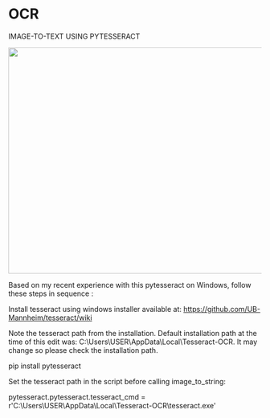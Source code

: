 # OCR
IMAGE-TO-TEXT USING PYTESSERACT

<img src = 'https://s3.amazonaws.com/element-ai-website-bucket/_768x634_crop_center-center_60_line/OCR-Desktop-front@2x.png' height=450 width=650/>

Based on my recent experience with this pytesseract on Windows, follow these steps in sequence :

Install tesseract using windows installer available at: https://github.com/UB-Mannheim/tesseract/wiki

Note the tesseract path from the installation. Default installation path at the time of this edit was: C:\Users\USER\AppData\Local\Tesseract-OCR. It may change so please check the installation path.

pip install pytesseract

Set the tesseract path in the script before calling image_to_string:

pytesseract.pytesseract.tesseract_cmd = r'C:\Users\USER\AppData\Local\Tesseract-OCR\tesseract.exe'
